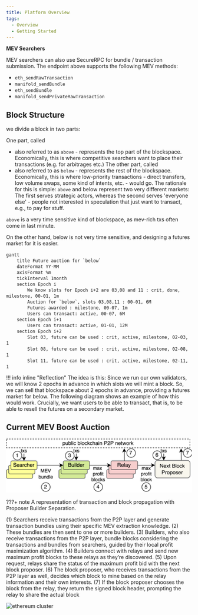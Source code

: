 ```yaml
---
title: Platform Overview
tags:
  - Overview
  - Getting Started
---
```


**MEV Searchers**

MEV searchers can also use SecureRPC for bundle / transaction submission. The endpoint above
supports the following MEV methods:

- `eth_sendRawTransaction`
- `manifold_sendBundle`
- `eth_sendBundle`
- `manifold_sendPrivateRawTransaction`


## Block Structure

we divide a block in two parts:

One part, called

- also referred to as `above` - represents the top part of the blockspace. Economically, this is
  where competitive searchers want to place their transactions (e.g. for arbitrages etc.) The other
  part, called
- also referred to as `below` - represents the rest of the blockspace. Economically, this is where
  low-priority transactions - direct transfers, low volume swaps, some kind of intents, etc. - would
  go. The rationale for this is simple: `above` and below represent two very different markets: The
  first serves strategic actors, whereas the second serves 'everyone else' - people not interested
  in speculation that just want to transact, e.g., to pay for stuff.

`above` is a very time sensitive kind of blockspace, as mev-rich txs often come in last minute.

On the other hand, below is not very time sensitive, and designing a futures market for it is
easier.

```mermaid
gantt
    title Future auction for `below`
    dateFormat YY-MM
    axisFormat %m
    tickInterval 1month
    section Epoch i
        We know slots for Epoch i+2 are 03,08 and 11 : crit, done, milestone, 00-01, 1m
        Auction for `below`, slots 03,08,11 : 00-01, 6M
        Futures awarded : milestone, 00-07, 1m
        Users can transact: active, 00-07, 6M
    section Epoch i+1
        Users can transact: active, 01-01, 12M
    section Epoch i+2
        Slot 03, future can be used : crit, active, milestone, 02-03, 1
        Slot 08, future can be used : crit, active, milestone, 02-08, 1
        Slot 11, future can be used : crit, active, milestone, 02-11, 1
```

!!! info inline "Reflection"
  The idea is this: Since we run our own validators, we will know 2 epochs in advance in which slots
  we will mint a block. So, we can sell that blockspace about 2 epochs in advance, providing a futures
  market for below. The following diagram shows an example of how this would work. Crucially, we want
  users to be able to transact, that is, to be able to resell the futures on a secondary market.


## Current MEV Boost Auction

![MEV Boost Design](/assets/images/mev_boost_overview.png)

???+ note
  A representation of transaction and block propagation with Proposer Builder Separation.

(1) Searchers receive transactions from the P2P layer and generate transaction bundles using their
specific MEV extraction knowledge. (2) These bundles are then sent to one or more builders. (3)
Builders, who also receive transactions from the P2P layer, bundle blocks considering the
transactions and bundles from searchers, guided by their local profit maximization algorithm. (4)
Builders connect with relays and send new maximum profit blocks to these relays as they’re
discovered. (5) Upon request, relays share the status of the maximum profit bid with the next block
proposer. (6) The block proposer, who receives transactions from the P2P layer as well, decides
which block to mine based on the relay information and their own interests. (7) If the block
proposer chooses the block from the relay, they return the signed block header, prompting the relay
to share the actual block

![ethereum cluster](/ethereum_cluster.svg)
